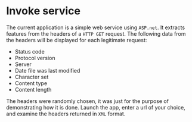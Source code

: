 # Invoke service

The current application is a simple web service using ``ASP.net``. It extracts features from the headers of a ``HTTP GET`` request. The following data from the headers will be displayed for each legitimate request:

  -   Status code
  -   Protocol version
  -   Server 
  -   Date file was last modified
  -   Character set
  -   Content type
  -   Content length
  
  
The headers were randomly chosen, it was just for the purpose of demonstrating how it is done. 
Launch the app, enter a url of your choice, and examine the headers returned in ``XML`` format.
